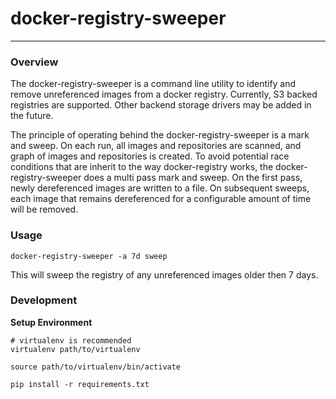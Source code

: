 # docker-registry-sweeper
-------

### Overview

The docker-registry-sweeper is a command line utility to identify and remove unreferenced images
from a docker registry. Currently, S3 backed registries are supported. Other backend storage drivers
may be added in the future.

The principle of operating behind the docker-registry-sweeper is a mark and sweep. On each run, all images and 
repositories are scanned, and graph of images and repositories is created. To avoid potential race conditions that are 
inherit to the way docker-registry works, the docker-registry-sweeper does a multi pass mark and sweep. On the first 
pass, newly dereferenced images are written to a file. On subsequent sweeps, each image that remains dereferenced for 
a configurable amount of time will be removed. 
 
### Usage

```
docker-registry-sweeper -a 7d sweep
```

This will sweep the registry of any unreferenced images older then 7 days.

### Development

**Setup Environment**

```
# virtualenv is recommended
virtualenv path/to/virtualenv

source path/to/virtualenv/bin/activate

pip install -r requirements.txt
```



